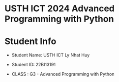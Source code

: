 USTH ICT 2024 Advanced Programming with Python
====================================================
Student Info
=========================

* Student Name: USTH ICT Ly Nhat Huy
* Student ID: 22BI13191

* CLASS : G3 - Advanced Programming with Python


